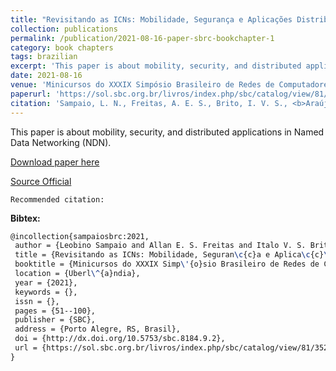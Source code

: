 ```yaml
---
title: "Revisitando as ICNs: Mobilidade, Segurança e Aplicações Distribuídas através das Redes de Dados Nomeados"
collection: publications
permalink: /publication/2021-08-16-paper-sbrc-bookchapter-1
category: book chapters
tags: brazilian
excerpt: 'This paper is about mobility, security, and distributed applications in Named Data Networking (NDN).'
date: 2021-08-16
venue: 'Minicursos do XXXIX Simpósio Brasileiro de Redes de Computadores e Sistemas Distribuídos (SBRC)'
paperurl: 'https://sol.sbc.org.br/livros/index.php/sbc/catalog/view/81/352/608-1'
citation: 'Sampaio, L. N., Freitas, A. E. S., Brito, I. V. S., <b>Araújo, F. R. C.</b>, Ribeiro, A. V. (2021). &quot;Revisitando as ICNs: Mobilidade, Segurança e Aplicações Distribuídas através das Redes de Dados Nomeados.&quot; <i>In Minicursos do XXXIX Simpósio Brasileiro de Redes de Computadores e Sistemas Distribuídos (SBRC)</i>. (pp. 51-100). Uberlândia, MG: SBC.'
---
```

This paper is about mobility, security, and distributed applications in Named Data Networking (NDN).

[Download paper here](https://renato2012.github.io/files/2021-sbrc-bookchapter-1.pdf)

[Source Official](http://dx.doi.org/10.5753/sbc.8184.9.2)

`Recommended citation:`

**Bibtex:**

```tex
@incollection{sampaiosbrc:2021,
 author = {Leobino Sampaio and Allan E. S. Freitas and Italo V. S. Brito and Francisco R. C. Ara\'{u}jo and Adriana V. Ribeiro},
 title = {Revisitando as ICNs: Mobilidade, Seguran\c{c}a e Aplica\c{c}\~{o}es Distribu\'{i}das atrav\'{e}s das Redes de Dados Nomeados},
 booktitle = {Minicursos do XXXIX Simp\'{o}sio Brasileiro de Redes de Computadores e Sistemas Distribu\'{i}dos},
 location = {Uberl\^{a}ndia},
 year = {2021},
 keywords = {},
 issn = {},
 pages = {51--100},
 publisher = {SBC},
 address = {Porto Alegre, RS, Brasil},
 doi = {http://dx.doi.org/10.5753/sbc.8184.9.2},
 url = {https://sol.sbc.org.br/livros/index.php/sbc/catalog/view/81/352/608-1}
}
```
